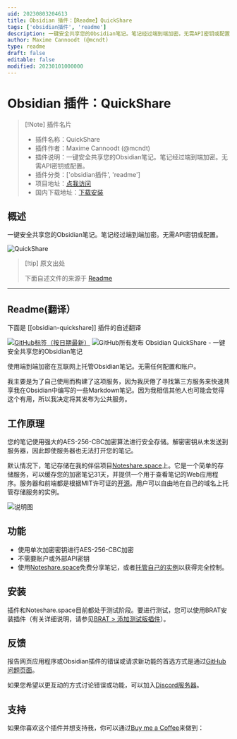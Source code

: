 ```yaml
---
uid: 20230803204613
title: Obsidian 插件：【Readme】QuickShare
tags: ['obsidian插件', 'readme']
description: 一键安全共享您的Obsidian笔记。笔记经过端到端加密。无需API密钥或配置。
author: Maxime Cannoodt (@mcndt)
type: readme
draft: false
editable: false
modified: 20230101000000
---
```


# Obsidian 插件：QuickShare

> [!Note] 插件名片
> - 插件名称：QuickShare
> - 插件作者：Maxime Cannoodt (@mcndt)
> - 插件说明：一键安全共享您的Obsidian笔记。笔记经过端到端加密。无需API密钥或配置。
> - 插件分类：['obsidian插件', 'readme']
> - 项目地址：[点我访问](https://github.com/mcndt/obsidian-quickshare)
> - 国内下载地址：[下载安装](https://pkmer.cn/products/plugin/pluginMarket/?obsidian-quickshare)

## 概述

一键安全共享您的Obsidian笔记。笔记经过端到端加密。无需API密钥或配置。

![QuickShare](https://cdn.pkmer.cn/covers/obsidian-quickshare.png!pkmer)

> [!tip] 原文出处
> 
>下面自述文件的来源于 [Readme](https://ghproxy.net/https://raw.githubusercontent.com/mcndt/obsidian-quickshare/master/README.md)
> 

---

## Readme(翻译）

下面是 [[obsidian-quickshare]] 插件的自述翻译


[![GitHub标签（按日期最新）](https://img.shields.io/github/v/tag/mcndt/obsidian-quickshare)](https://github.com/mcndt/obsidian-quickshare/releases) ![GitHub所有发布](https://img.shields.io/github/downloads/mcndt/obsidian-quickshare/total)
Obsidian QuickShare - 一键安全共享您的Obsidian笔记

使用端到端加密在互联网上托管Obsidian笔记。无需任何配置和账户。

我主要是为了自己使用而构建了这项服务，因为我厌倦了寻找第三方服务来快速共享我在Obsidian中编写的一些Markdown笔记。因为我相信其他人也可能会觉得这个有用，所以我决定将其发布为公共服务。

## 工作原理

您的笔记使用强大的AES-256-CBC加密算法进行安全存储。解密密钥从未发送到服务器，因此即使服务器也无法打开您的笔记。

默认情况下，笔记存储在我的伴侣项目[Noteshare.space](https://noteshare.space/)上。它是一个简单的存储服务，可以缓存您的加密笔记31天，并提供一个用于查看笔记的Web应用程序。服务器和前端都是根据MIT许可证的[开源](https://github.com/mcndt/noteshare.space)。用户可以自由地在自己的域名上托管存储服务的实例。

![说明图](img/explainer-img.png)

## 功能

- 使用单次加密密钥进行AES-256-CBC加密
- 不需要账户或外部API密钥
- 使用[Noteshare.space](https://noteshare.space)免费分享笔记，或者[托管自己的实例](https://github.com/mcndt/noteshare.space#deployment)以获得完全控制。

## 安装

插件和Noteshare.space目前都处于测试阶段。要进行测试，您可以使用BRAT安装插件（有关详细说明，请参见[BRAT > 添加测试版插件](https://github.com/TfTHacker/obsidian42-brat#adding-a-beta-plugin)）。

## 反馈

报告网页应用程序或Obsidian插件的错误或请求新功能的首选方式是通过[GitHub问题页面](https://github.com/mcndt/obsidian-quickshare/issues/new/choose)。

如果您希望以更互动的方式讨论错误或功能，可以加入[Discord服务器](https://discord.gg/y3HqyGeABK)。

## 支持
如果你喜欢这个插件并想支持我，你可以通过[Buy me a Coffee](https://www.buymeacoffee.com/mcndt)来做到：





